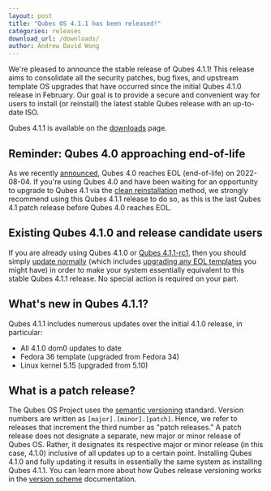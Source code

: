 ```yaml
---
layout: post
title: "Qubes OS 4.1.1 has been released!"
categories: releases
download_url: /downloads/
author: Andrew David Wong
---
```


We're pleased to announce the stable release of Qubes 4.1.1! This release aims to consolidate all the security patches, bug fixes, and upstream template OS upgrades that have occurred since the initial Qubes 4.1.0 release in February. Our goal is to provide a secure and convenient way for users to install (or reinstall) the latest stable Qubes release with an up-to-date ISO.

Qubes 4.1.1 is available on the [downloads](/downloads/) page.


## Reminder: Qubes 4.0 approaching end-of-life

As we recently [announced](/news/2022/07/04/qubes-os-4-0-eol-on-2022-08-04/), Qubes 4.0 reaches EOL (end-of-life) on 2022-08-04. If you're using Qubes 4.0 and have been waiting for an opportunity to upgrade to Qubes 4.1 via the [clean reinstallation](/doc/upgrade/4.1/#clean-installation) method, we strongly recommend using this Qubes 4.1.1 release to do so, as this is the last Qubes 4.1 patch release before Qubes 4.0 reaches EOL.


## Existing Qubes 4.1.0 and release candidate users

If you are already using Qubes 4.1.0 or [Qubes 4.1.1-rc1](/news/2022/06/27/qubes-4-1-1-rc1/), then you should simply [update normally](/doc/how-to-update/) (which includes [upgrading any EOL templates](/doc/how-to-update/#upgrading-to-avoid-eol) you might have) in order to make your system essentially equivalent to this stable Qubes 4.1.1 release. No special action is required on your part.


## What's new in Qubes 4.1.1?

Qubes 4.1.1 includes numerous updates over the initial 4.1.0 release, in particular:

- All 4.1.0 dom0 updates to date
- Fedora 36 template (upgraded from Fedora 34)
- Linux kernel 5.15 (upgraded from 5.10)


## What is a patch release?

The Qubes OS Project uses the [semantic versioning](https://semver.org/) standard. Version numbers are written as `[major].[minor].[patch]`. Hence, we refer to releases that increment the third number as "patch releases." A patch release does not designate a separate, new major or minor release of Qubes OS. Rather, it designates its respective major or minor release (in this case, 4.1.0) inclusive of all updates up to a certain point. Installing Qubes 4.1.0 and fully updating it results in essentially the same system as installing Qubes 4.1.1. You can learn more about how Qubes release versioning works in the [version scheme](/doc/version-scheme/) documentation.

